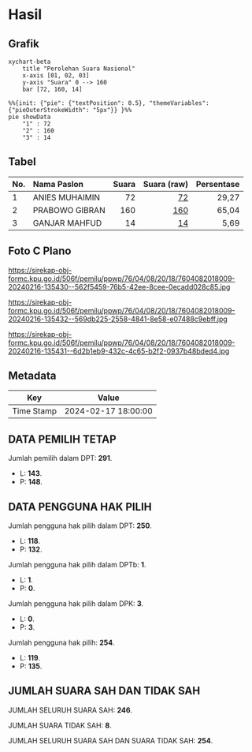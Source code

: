 # Hasil

## Grafik

```mermaid
xychart-beta
    title "Perolehan Suara Nasional"
    x-axis [01, 02, 03]
    y-axis "Suara" 0 --> 160
    bar [72, 160, 14]
```

```mermaid
%%{init: {"pie": {"textPosition": 0.5}, "themeVariables": {"pieOuterStrokeWidth": "5px"}} }%%
pie showData
    "1" : 72
    "2" : 160
    "3" : 14
```

## Tabel

| No. | Nama Paslon    | Suara | Suara (raw) | Persentase |
|:--- |:-------------- | -----:| -----------:| ----------:|
| 1   | ANIES MUHAIMIN | 72    | [72][p-1]   | 29,27      |
| 2   | PRABOWO GIBRAN | 160   | [160][p-2]  | 65,04      |
| 3   | GANJAR MAHFUD  | 14    | [14][p-3]   | 5,69       |


[p-1]: https://github.com/gigit-pemilu/pemilu-2024/blob/main/pilpres/hitung-suara/sub/76-sulawesi-barat/sub/04-polewali-mandar/sub/08-mapilli/sub/2018-rappang-barat/sub/009-tps/sub/paslon-1.txt
[p-2]: https://github.com/gigit-pemilu/pemilu-2024/blob/main/pilpres/hitung-suara/sub/76-sulawesi-barat/sub/04-polewali-mandar/sub/08-mapilli/sub/2018-rappang-barat/sub/009-tps/sub/paslon-2.txt
[p-3]: https://github.com/gigit-pemilu/pemilu-2024/blob/main/pilpres/hitung-suara/sub/76-sulawesi-barat/sub/04-polewali-mandar/sub/08-mapilli/sub/2018-rappang-barat/sub/009-tps/sub/paslon-3.txt

## Foto C Plano

https://sirekap-obj-formc.kpu.go.id/506f/pemilu/ppwp/76/04/08/20/18/7604082018009-20240216-135430--562f5459-76b5-42ee-8cee-0ecadd028c85.jpg

https://sirekap-obj-formc.kpu.go.id/506f/pemilu/ppwp/76/04/08/20/18/7604082018009-20240216-135432--569db225-2558-4841-8e58-e07488c9ebff.jpg

https://sirekap-obj-formc.kpu.go.id/506f/pemilu/ppwp/76/04/08/20/18/7604082018009-20240216-135431--6d2b1eb9-432c-4c65-b2f2-0937b48bded4.jpg


## Metadata

| Key        | Value               |
| ---------- | ------------------- |
| Time Stamp | 2024-02-17 18:00:00 |


## DATA PEMILIH TETAP

Jumlah pemilih dalam DPT: **291**.
 * L: **143**.
 * P: **148**.

## DATA PENGGUNA HAK PILIH

Jumlah pengguna hak pilih dalam DPT: **250**.
 * L: **118**.
 * P: **132**.

Jumlah pengguna hak pilih dalam DPTb: **1**.
 * L: **1**.
 * P: **0**.

Jumlah pengguna hak pilih dalam DPK: **3**.
 * L: **0**.
 * P: **3**.

Jumlah pengguna hak pilih: **254**.
 * L: **119**.
 * P: **135**.

## JUMLAH SUARA SAH DAN TIDAK SAH

JUMLAH SELURUH SUARA SAH: **246**.

JUMLAH SUARA TIDAK SAH: **8**.

JUMLAH SELURUH SUARA SAH DAN SUARA TIDAK SAH: **254**.


